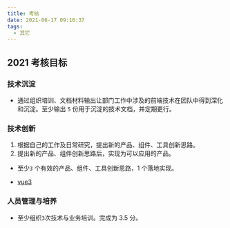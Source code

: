 ```yaml
---
title: 考核
date: 2021-06-17 09:16:37
tags:
  - 其它
---
```


## 2021 考核目标

### 技术沉淀

- 通过组织培训、文档材料输出让部门工作中涉及的前端技术在团队中得到深化和沉淀。至少输出 `5` 份用于沉淀的技术文档，并定期更行。
<!-- - [html](./html.md)、[css](./css.md)、[js](./js.md)、[es6](./es6.md)、[jquery](./jquery.md)、[vue](./vue-1.md)、[vue 实战](./vue-2.md) -->

### 技术创新

1. 根据自己的工作及日常研究，提出新的产品、组件、工具创新思路。
2. 提出新的产品、组件创新思路后，实现为可以应用的产品。

- 至少`3` 个有效的产品、组件、工具创新思路，1 个落地实现。

<!-- - [react](./react.md)、[vue3](./vue3.md) -->
- [vue3](./vue3.md)

### 人员管理与培养
- 至少组织` 3 `次技术与业务培训。完成为 3.5 分。

